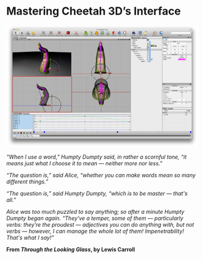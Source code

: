 # Mastering Cheetah 3D’s Interface

![](pastedGraphic.jpg)

*“When I use a word,” Humpty Dumpty said, in rather a scornful tone, “it means just what I choose it to mean — neither more nor less.”*

*“The question is,” said Alice, “whether you can make words mean so many different things.”*

*“The question is,” said Humpty Dumpty, “which is to be master — that's all.”*

*Alice was too much puzzled to say anything; so after a minute Humpty Dumpty began again. “They've a temper, some of them — particularly verbs: they’re the proudest — adjectives you can do anything with, but not verbs — however, I can manage the whole lot of them! Impenetrability! That's what I say!”*

**From *Through the Looking Glass*, by Lewis Carroll**

